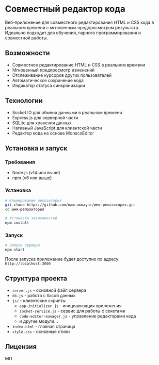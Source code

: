 # Совместный редактор кода

Веб-приложение для совместного редактирования HTML и CSS кода в реальном времени с мгновенным предпросмотром результата. Идеально подходит для обучения, парного программирования и совместной работы.

## Возможности

- Совместное редактирование HTML и CSS в реальном времени
- Мгновенный предпросмотр изменений
- Отслеживание курсоров других пользователей
- Автоматическое сохранение кода
- Индикатор статуса синхронизации

## Технологии

- Socket.IO для обмена данными в реальном времени
- Express.js для серверной части
- SQLite для хранения данных
- Нативный JavaScript для клиентской части
- Редактор кода на основе MonacoEditor

## Установка и запуск

### Требования

- Node.js (v14 или выше)
- npm (v6 или выше)

### Установка

```bash
# Клонирование репозитория
git clone https://github.com/ваш-аккаунт/имя-репозитория.git
cd имя-репозитория

# Установка зависимостей
npm install
```

### Запуск

```bash
# Запуск сервера
npm start
```

После запуска приложение будет доступно по адресу: `http://localhost:3000`

## Структура проекта

- `server.js` - основной файл сервера
- `db.js` - работа с базой данных
- `js/` - клиентские скрипты
  - `app-initializer.js` - инициализация приложения
  - `socket-service.js` - сервис для работы с сокетами
  - `code-editor-manager.js` - управление редакторами кода
  - и другие модули...
- `index.html` - главная страница
- `style.css` - основные стили

## Лицензия

MIT 
